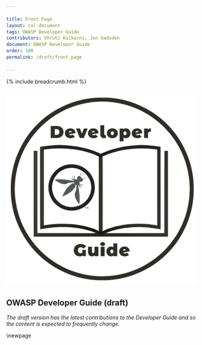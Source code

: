```yaml
---

title: Front Page
layout: col-document
tags: OWASP Developer Guide
contributors: Shruti Kulkarni, Jon Gadsden
document: OWASP Developer Guide
order: 100
permalink: /draft/front_page

---
```


{% include breadcrumb.html %}

## ![Developer Guide](../assets/images/dg_logo.png)

## OWASP Developer Guide (draft)

_The draft version has the latest contributions to the Developer Guide
and so the content is expected to frequently change._

\newpage
